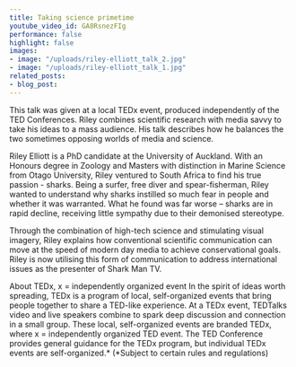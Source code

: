 ```yaml
---
title: Taking science primetime
youtube_video_id: GA8RsnezFIg
performance: false
highlight: false
images:
- image: "/uploads/riley-elliott_talk_2.jpg"
- image: "/uploads/riley-elliott_talk_1.jpg"
related_posts:
- blog_post: 
---
```


This talk was given at a local TEDx event, produced independently of the TED Conferences. Riley combines scientific research with media savvy to take his ideas to a mass audience. His talk describes how he balances the two sometimes opposing worlds of media and science.

Riley Elliott is a PhD candidate at the University of Auckland. With an Honours degree in Zoology and Masters with distinction in Marine Science from Otago University, Riley ventured to South Africa to find his true passion - sharks. Being a surfer, free diver and spear-fisherman, Riley wanted to understand why sharks instilled so much fear in people and whether it was warranted. What he found was far worse – sharks are in rapid decline, receiving little sympathy due to their demonised stereotype.

Through the combination of high-tech science and stimulating visual imagery, Riley explains how conventional scientific communication can move at the speed of modern day media to achieve conservational goals. Riley is now utilising this form of communication to address international issues as the presenter of Shark Man TV.

About TEDx, x = independently organized event In the spirit of ideas worth spreading, TEDx is a program of local, self-organized events that bring people together to share a TED-like experience. At a TEDx event, TEDTalks video and live speakers combine to spark deep discussion and connection in a small group. These local, self-organized events are branded TEDx, where x = independently organized TED event. The TED Conference provides general guidance for the TEDx program, but individual TEDx events are self-organized.* (*Subject to certain rules and regulations)
